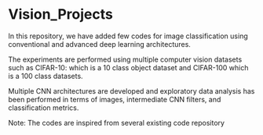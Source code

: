 # Vision_Projects
In this repository, we have added few codes for image classification using conventional and advanced deep learning architectures. 

The experiments are performed using multiple computer vision datasets such as CIFAR-10: which is a 10 class object dataset and CIFAR-100 which is a 100 class datasets. 

Multiple CNN architectures are developed and exploratory data analysis has been performed in terms of images, intermediate CNN filters, and classification metrics. 


Note: The codes are inspired from several existing code repository
